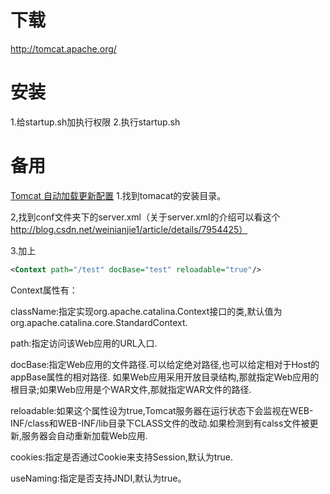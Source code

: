# 下载
http://tomcat.apache.org/
# 安装
1.给startup.sh加执行权限
2.执行startup.sh

# 备用
[Tomcat 自动加载更新配置](https://blog.csdn.net/lismooth/article/details/52886205)
1.找到tomacat的安装目录。

2,找到conf文件夹下的server.xml（关于server.xml的介绍可以看这个 http://blog.csdn.net/weinianjie1/article/details/7954425）

3.加上
```xml
<Context path="/test" docBase="test" reloadable="true"/>  
```
Context属性有：

className:指定实现org.apache.catalina.Context接口的类,默认值为org.apache.catalina.core.StandardContext.          

path:指定访问该Web应用的URL入口.          

docBase:指定Web应用的文件路径.可以给定绝对路径,也可以给定相对于Host的appBase属性的相对路径.     如果Web应用采用开放目录结构,那就指定Web应用的根目录;如果Web应用是个WAR文件,那就指定WAR文件的路径.          

reloadable:如果这个属性设为true,Tomcat服务器在运行状态下会监视在WEB-INF/class和WEB-INF/lib目录下CLASS文件的改动.如果检测到有calss文件被更新,服务器会自动重新加载Web应用.          

cookies:指定是否通过Cookie来支持Session,默认为true.          

useNaming:指定是否支持JNDI,默认为true。
